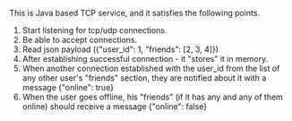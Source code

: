 This is Java based TCP service, and it satisfies the following points.

1. Start listening for tcp/udp connections.
2. Be able to accept connections.
3. Read json payload ({"user_id": 1, "friends": [2, 3, 4]})
3. After establishing successful connection - it "stores" it in memory.
4. When another connection established with the user_id from the list of any other user's "friends" section, they are notified about it with a message {"online": true}
5. When the user goes offline, his "friends" (if it has any and any of them online) should receive a message {"online": false}
